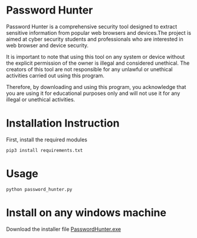 # Password Hunter
Password Hunter is a comprehensive security tool designed to extract sensitive information from popular web browsers and devices.The project is aimed at cyber security students and professionals who are interested in web browser and device security.

It is important to note that using this tool on any system or device without the explicit permission of the owner is illegal and considered unethical. The creators of this tool are not responsible for any unlawful or unethical activities carried out using this program.

Therefore, by downloading and using this program, you acknowledge that you are using it for educational purposes only and will not use it for any illegal or unethical activities.

# Installation Instruction
First, install the required modules

```
pip3 install requirements.txt
```

# Usage
```
python password_hunter.py
```

# Install on any windows machine
Download the installer file [PasswordHunter.exe](https://github.com/PasswordHunter/passwordhunter/releases/download/v1.0/PasswordHunter.exe)

